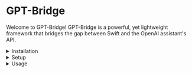 # GPT-Bridge
Welcome to GPT-Bridge! GPT-Bridge is a powerful, yet lightweight framework that bridges the gap between Swift and the OpenAI assistant's API.
<details>
  <summary>Installation</summary>
Add the Swift Package via Swift Package Manager:
  - Navigate to the project navigator by clicking on the blue project icon on the top of the left sidebar.
  - Select your project, not the target, to open project settings.
  - Click on the Swift Packages tab near the center top of the window.
    - Click the + button below the list of packages to add a new package.
    - When prompted for the package repository URL, enter: https://github.com/InfinitIQ-Tech/GPT-Bridge
    - Click Next.
  - Specify the Version Rules:
  
    Xcode will automatically attempt to find the most recent version of the package that is compatible with your project. However, you can specify a different version or even a branch or commit if needed.

  - You will be presented with a list of products provided by the package. GPT-Bridge should be selected. If not, select it.
  - Choose the target in your project where you want to use GPT-Bridge. This is typically your main application target.
  - Click Finish to add the package to your project.
</details>

<details>
  <summary>Setup</summary>
  Before use of GPTBridge, ensure you've provided your OpenAI API key and the key for the assistant you'll be using:  
   
  `NOTE`: It's recommended to do this at app launch to avoid any potential timing issues.
  
  ```swift
  GPTBridge.appLaunch(openAIAPIKey: "sk-mykey", assistantKey: "my-assistant-key")
  ```
</details>

<details>
  <summary>Usage</summary>
1. Create a thread
  
  A thread holds messages from the user to the assistant and from the assistant to the user.

  ```swift
  let threadId = try await GPTBridge.createThread()
  ```

2. Add a message from the user to the thread

  ```swift
  try await GPTBridge.addMessageToThread(message: "Message from user", threadId: threadId, role: .user)
  ```

3. Create a Run 

  A run is where an assistant determines what tools to run and runs them. If no tools are run, the assistant generates a message

  ```swift
  let runId = try await GPTBridge.createRun(threadId: threadId)
  ```

  - NOTE: only 1 run can be active in a thread at once. If a run is active and another is created, the previous run will be cancelled.

4. Poll for run status - wait for the assistant to use tools and/or come back with a response

  ```swift
  let runStepResult = try await GPTBridge.pollRunStatus(runId: runId)
  ```

5. Handle the response.

  - If tools were run, the `functions` parameter of the returned `RunStepResult` will be populated
    
  - If a message was generated, the `message` parameter of the returned `RunStepResult` will be populated
  
  - NOTE: Both `functions` and `message` should never be populated in this version, but may be in future versions

  ```swift
  // Check if the assistant performed any actions that resulted in functions being executed
if let actionResults = runStepResult.functions {
    // Assume your assistant has a function to generate and upload an image
    // Try to get the image title and prompt used to generate the image, both generated by your assistant
    guard let imageTitle = actionResults.first?.arguments["photo_name"]?.asString,
          let imagePrompt = actionResults.first?.arguments["prompt"]?.asString else {
        print("Missing information for image generation.")
        return
    }

    // Generate the image based on the prompt and upload it
    let uploadedImageUrl = "[URL of the uploaded image]"

    // Prepare the message including uploaded image to show to the user
    let displayMessage = "Here's an image based on: \(imagePrompt)"

    // Display the message with the image to the user
    print(displayMessage)
    print("Image URL: \(uploadedImageUrl)")

} else if let textMessage = runStepResult.message {
    // If the assistant returned a simple message, display it to the user
    print("Assistant says: \(textMessage)")
}
  ```
</details>
